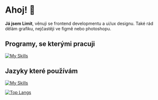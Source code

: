 # Ahoj! 👋
**Já jsem Limit**, věnuji se frontend developmentu a ui/ux designu. Také rád dělám grafiku, nejčastěji ve figmě nebo photoshopu.


## Programy, se kterými pracuji

[![My Skills](https://skillicons.dev/icons?i=pycharm,webstorm,git,github,figma,ps)](https://skillicons.dev)

## Jazyky které používám

[![My Skills](https://skillicons.dev/icons?i=html,css,js,svelte,tailwind,py,md)](https://skillicons.dev)

[![Top Langs](https://github-readme-stats.vercel.app/api/top-langs/?username=Limit-sest&theme=github_dark&hide_border=true&hide_title=true&layout=compact)](https://github.com/anuraghazra/github-readme-stats)
